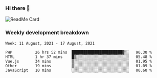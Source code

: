 ### Hi there 👋

<!--
**itzcy/itzcy** is a ✨ _special_ ✨ repository because its `README.md` (this file) appears on your GitHub profile.

Here are some ideas to get you started:

- 🔭 I’m currently working on ...
- 🌱 I’m currently learning ...
- 👯 I’m looking to collaborate on ...
- 🤔 I’m looking for help with ...
- 💬 Ask me about ...
- 📫 How to reach me: ...
- 😄 Pronouns: ...
- ⚡ Fun fact: ...
-->
![ReadMe Card](https://github-readme-stats.vercel.app/api?username=itzcy&show_icons=true&title_color=2d3198&icon_color=797cb8&text_color=24292e&bg_color=f6f8fa)

### Weekly development breakdown
<!--START_SECTION:waka-->
```text
Week: 11 August, 2021 - 17 August, 2021

PHP          26 hrs 52 mins  ██████████████████████▓░░   90.30 % 
HTML         1 hr 37 mins    █▒░░░░░░░░░░░░░░░░░░░░░░░   05.48 % 
Vue.js       34 mins         ▒░░░░░░░░░░░░░░░░░░░░░░░░   01.95 % 
Other        19 mins         ▒░░░░░░░░░░░░░░░░░░░░░░░░   01.09 % 
JavaScript   10 mins         ░░░░░░░░░░░░░░░░░░░░░░░░░   00.60 % 
```
<!--END_SECTION:waka-->
